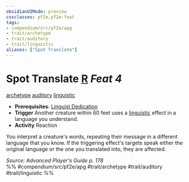```yaml
---
obsidianUIMode: preview
cssclasses: pf2e,pf2e-feat
tags:
- compendium/src/pf2e/apg
- trait/archetype
- trait/auditory
- trait/linguistic
aliases: ["Spot Translate"]
---
```

# Spot Translate  [R](rules/core-rulebook/chapter-9-playing-the-game.md#Actions "Reaction") *Feat 4*  
[archetype](rules/traits/archetype.md "Archetype Feat Trait")  [auditory](rules/traits/auditory.md "Auditory Effect Trait")  [linguistic](rules/traits/linguistic.md "Linguistic Effect Trait")  

- **Prerequisites**: [Linguist Dedication](compendium/feats/linguist-dedication-apg.md)
- **Trigger** Another creature within 60 feet uses a [linguistic](rules/traits/linguistic.md "Linguistic Effect Trait") effect in a language you understand.
- **Activity** Reaction

You interpret a creature's words, repeating their message in a different language that you know. If the triggering effect's targets speak either the original language or the one you translated into, they are affected.

*Source: Advanced Player's Guide p. 178*  
%% #compendium/src/pf2e/apg #trait/archetype #trait/auditory #trait/linguistic %%
